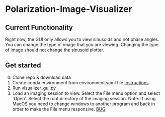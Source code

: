 # Polarization-Image-Visualizer

## Current Functionality
Right now, the GUI only allows you to view sinusoids and not phase angles. You can change the type of image that you are viewing. Changing the type of image should not change the sinusoid plotter.

## Get started
0. Clone repo & download data
1. Create conda environment from environment.yaml file [Instructions](https://docs.conda.io/projects/conda/en/latest/user-guide/tasks/manage-environments.html#creating-an-environment-from-an-environment-yml-file)
2. Run visualizer_gui.py
3. Load an imaging session to view. Select the File menu option and select 'Open'. Select the root directory of the imaging session. Note: If using MacOS you need to change windows to another program and back in order to make the File menu responsive. [BUG](https://developer.apple.com/forums/thread/125025)
